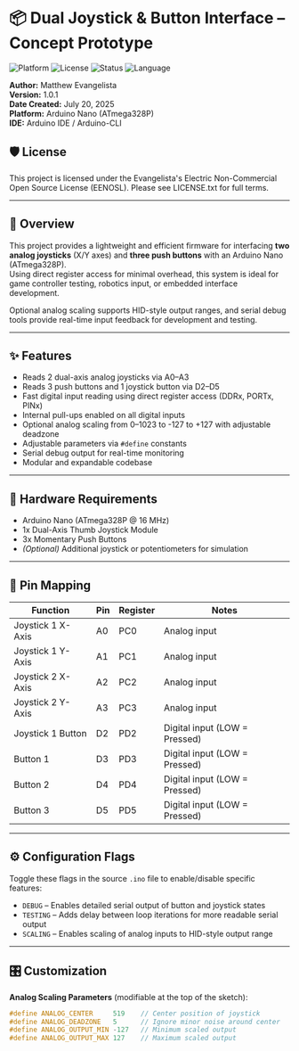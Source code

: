 # 📦 Dual Joystick & Button Interface – Concept Prototype

![Platform](https://img.shields.io/badge/platform-Arduino%20Nano-blue?logo=arduino)
![License](https://img.shields.io/badge/license-EENOSL-brightgreen)
![Status](https://img.shields.io/badge/status-Prototype-yellow)
![Language](https://img.shields.io/badge/language-C++-blue)

**Author:** Matthew Evangelista  
**Version:** 1.0.1  
**Date Created:** July 20, 2025  
**Platform:** Arduino Nano (ATmega328P)  
**IDE:** Arduino IDE / Arduino-CLI 

## 🛡️ License
This project is licensed under the Evangelista's Electric Non-Commercial Open Source License (EENOSL).
Please see LICENSE.txt for full terms.

---

## 🧠 Overview

This project provides a lightweight and efficient firmware for interfacing **two analog joysticks** (X/Y axes) and **three push buttons** with an Arduino Nano (ATmega328P).  
Using direct register access for minimal overhead, this system is ideal for game controller testing, robotics input, or embedded interface development.

Optional analog scaling supports HID-style output ranges, and serial debug tools provide real-time input feedback for development and testing.

---

## ✨ Features

- Reads 2 dual-axis analog joysticks via A0–A3  
- Reads 3 push buttons and 1 joystick button via D2–D5  
- Fast digital input reading using direct register access (DDRx, PORTx, PINx)  
- Internal pull-ups enabled on all digital inputs  
- Optional analog scaling from 0–1023 to -127 to +127 with adjustable deadzone  
- Adjustable parameters via `#define` constants  
- Serial debug output for real-time monitoring  
- Modular and expandable codebase

---

## 🔧 Hardware Requirements

- Arduino Nano (ATmega328P @ 16 MHz)  
- 1x Dual-Axis Thumb Joystick Module  
- 3x Momentary Push Buttons  
- *(Optional)* Additional joystick or potentiometers for simulation

---

## 🧬 Pin Mapping

| Function            | Pin | Register | Notes                       |
|---------------------|-----|----------|-----------------------------|
| Joystick 1 X-Axis   | A0  | PC0      | Analog input                |
| Joystick 1 Y-Axis   | A1  | PC1      | Analog input                |
| Joystick 2 X-Axis   | A2  | PC2      | Analog input                |
| Joystick 2 Y-Axis   | A3  | PC3      | Analog input                |
| Joystick 1 Button   | D2  | PD2      | Digital input (LOW = Pressed) |
| Button 1            | D3  | PD3      | Digital input (LOW = Pressed) |
| Button 2            | D4  | PD4      | Digital input (LOW = Pressed) |
| Button 3            | D5  | PD5      | Digital input (LOW = Pressed) |

---

## ⚙️ Configuration Flags

Toggle these flags in the source `.ino` file to enable/disable specific features:

- `DEBUG` – Enables detailed serial output of button and joystick states  
- `TESTING` – Adds delay between loop iterations for more readable serial output  
- `SCALING` – Enables scaling of analog inputs to HID-style output range

---

## 🎛️ Customization

**Analog Scaling Parameters** (modifiable at the top of the sketch):

```cpp
#define ANALOG_CENTER     519    // Center position of joystick
#define ANALOG_DEADZONE   5      // Ignore minor noise around center
#define ANALOG_OUTPUT_MIN -127   // Minimum scaled output
#define ANALOG_OUTPUT_MAX 127    // Maximum scaled output


